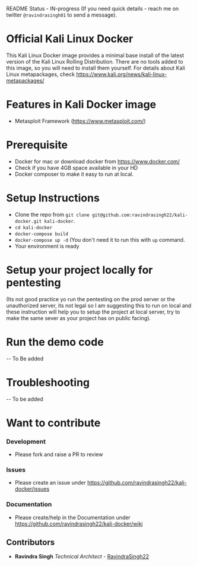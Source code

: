 README Status - IN-progress (If you need quick details - reach me on twitter `@ravindrasingh01` to send a message).

# Official Kali Linux Docker
This Kali Linux Docker image provides a minimal base install of the latest version of the Kali Linux Rolling Distribution.
There are no tools added to this image, so you will need to install them yourself.
For details about Kali Linux metapackages, check https://www.kali.org/news/kali-linux-metapackages/

# Features in Kali Docker image
* Metasploit Framework (https://www.metasploit.com/)


# Prerequisite
* Docker for mac or download docker from https://www.docker.com/
* Check if you have 4GB space available in your HD
* Docker composer to make it easy to run at local.


# Setup Instructions
* Clone the repo from `git clone git@github.com:ravindrasingh22/kali-docker.git kali-docker`.
* `cd kali-docker`
* `docker-compose build`
* `docker-compose up -d` (You don't need it to run this with `up` command.
* Your environment is ready

# Setup your project locally for pentesting
(Its not good practice yo run the pentesting on the prod server or the unauthorized server, its not legal so I am suggesting this to run on local and these instruction will help you to setup the project at local server, try to make the same sever as your project has on public facing).

# Run the demo code
-- To Be added

# Troubleshooting
-- To be added

# Want to contribute
###  Development
* Please fork and raise a PR to review
### Issues
* Please create an issue under https://github.com/ravindrasingh22/kali-docker/issues

### Documentation
* Please create/help in the Documentation under https://github.com/ravindrasingh22/kali-docker/wiki

## Contributors
* **Ravindra Singh**  *Technical Architect* - [RavindraSingh22](http://github.com/ravindrasingh22/)
